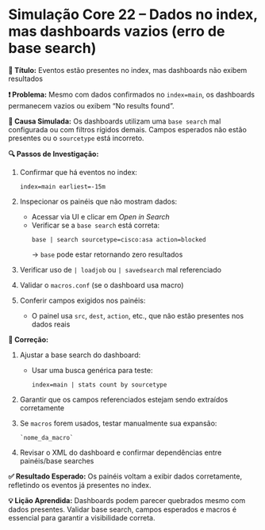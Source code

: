# Simulação Core 22 – Dados no index, mas dashboards vazios (erro de base search)

**🔹 Título:** Eventos estão presentes no index, mas dashboards não exibem resultados

**❗ Problema:**
Mesmo com dados confirmados no `index=main`, os dashboards permanecem vazios ou exibem “No results found”.

**🧪 Causa Simulada:**
Os dashboards utilizam uma `base search` mal configurada ou com filtros rígidos demais. Campos esperados não estão presentes ou o `sourcetype` está incorreto.

**🔍 Passos de Investigação:**
1. Confirmar que há eventos no index:
   ```spl
   index=main earliest=-15m
   ```

2. Inspecionar os painéis que não mostram dados:
   - Acessar via UI e clicar em *Open in Search*
   - Verificar se a `base search` está correta:
     ```spl
     base | search sourcetype=cisco:asa action=blocked
     ```
     → `base` pode estar retornando zero resultados

3. Verificar uso de `| loadjob` ou `| savedsearch` mal referenciado

4. Validar o `macros.conf` (se o dashboard usa macro)

5. Conferir campos exigidos nos painéis:
   - O painel usa `src`, `dest`, `action`, etc., que não estão presentes nos dados reais

**🔧 Correção:**
1. Ajustar a base search do dashboard:
   - Usar uma busca genérica para teste:
     ```spl
     index=main | stats count by sourcetype
     ```

2. Garantir que os campos referenciados estejam sendo extraídos corretamente

3. Se `macros` forem usados, testar manualmente sua expansão:
   ```spl
   `nome_da_macro`
   ```

4. Revisar o XML do dashboard e confirmar dependências entre painéis/base searches

**✅ Resultado Esperado:**
Os painéis voltam a exibir dados corretamente, refletindo os eventos já presentes no index.

**💡 Lição Aprendida:**
Dashboards podem parecer quebrados mesmo com dados presentes. Validar base search, campos esperados e macros é essencial para garantir a visibilidade correta.
